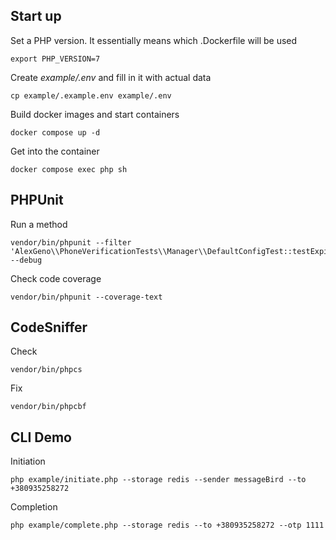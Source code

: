 ## Start up
Set a PHP version. It essentially means which .Dockerfile will be used
```shell
export PHP_VERSION=7
```
Create *example/.env* and fill in it with actual data
```shell
cp example/.example.env example/.env 
```
Build docker images and start containers
```shell
docker compose up -d
```
Get into the container
```shell
docker compose exec php sh
```
## PHPUnit
Run a method
```shell
vendor/bin/phpunit --filter 'AlexGeno\\PhoneVerificationTests\\Manager\\DefaultConfigTest::testExpiredOtpException'  --debug
```
Check code coverage
```shell
vendor/bin/phpunit --coverage-text
```
## CodeSniffer
Check
```shell
vendor/bin/phpcs 
```

Fix
```shell
vendor/bin/phpcbf
```

## CLI Demo

Initiation
```shell
php example/initiate.php --storage redis --sender messageBird --to +380935258272
```
Completion
```shell
php example/complete.php --storage redis --to +380935258272 --otp 1111
```